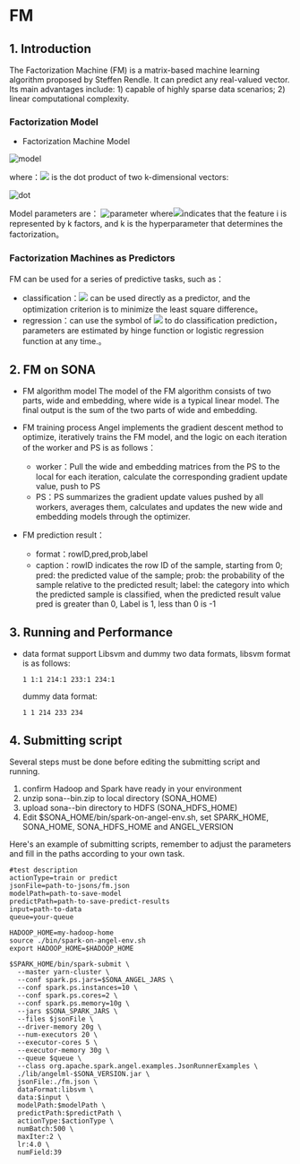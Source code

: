 # FM

## 1. Introduction
The Factorization Machine (FM) is a matrix-based machine learning algorithm proposed by Steffen Rendle. It can predict any real-valued vector. Its main advantages include: 1) capable of highly sparse data scenarios; 2) linear computational complexity.

### Factorization Model     
* Factorization Machine Model

![model](http://latex.codecogs.com/png.latex?\dpi{150}\hat{y}(x)=b+\sum_{i=1}^n{w_ix_i}+\sum_{i=1}^n\sum_{j=i+1}^n<v_i,v_j>x_ix_j)

where：![](http://latex.codecogs.com/png.latex?\dpi{100}\inline%20<v_i,v_j>) is the dot product of two k-dimensional vectors:

![dot](http://latex.codecogs.com/png.latex?\dpi{150}\inline%20<v_i,v_j>=\sum_{i=1}^kv_{i,f}\cdot%20v_{j,f})

Model parameters are：
![parameter](http://latex.codecogs.com/png.latex?\dpi{100}\inlinew_0\in%20R,w\in%20R^n,V\in%20R^{n\times%20k})
where![](http://latex.codecogs.com/png.latex?\dpi{100}\inline%20v_i)indicates that the feature i is represented by k factors, and k is the hyperparameter that determines the factorization。

### Factorization Machines as Predictors
FM can be used for a series of predictive tasks, such as：
* classification：![](http://latex.codecogs.com/png.latex?\dpi{100}\inline%20\hat{y}) can be used directly as a predictor, and the optimization criterion is to minimize the least square difference。
* regression：can use the symbol of ![](http://latex.codecogs.com/png.latex?\dpi{100}\inline%20\hat{y}) to do classification prediction，parameters are estimated by hinge function or logistic regression function at any time.。

## 2. FM on SONA
* FM algorithm model
The model of the FM algorithm consists of two parts, wide and embedding, where wide is a typical linear model. The final output is the sum of the two parts of wide and embedding.

* FM training process
    Angel implements the gradient descent method to optimize, iteratively trains the FM model, and the logic on each iteration of the worker and PS is as follows：       
    * worker：Pull the wide and embedding matrices from the PS to the local for each iteration, calculate the corresponding gradient update value, push to PS
    * PS：PS summarizes the gradient update values pushed by all workers, averages them, calculates and updates the new wide and embedding models through the optimizer.
    
* FM prediction result：
    * format：rowID,pred,prob,label
    * caption：rowID indicates the row ID of the sample, starting from 0; pred: the predicted value of the sample; prob: the probability of the sample relative to the predicted result; label: the category into which the predicted sample is classified, when the predicted result value pred is greater than 0, Label is 1, less than 0 is -1

## 3. Running and Performance
* data format
    support Libsvm and dummy two data formats, libsvm format is as follows:
    ```
    1 1:1 214:1 233:1 234:1
    ```
    
    dummy data format:
    
    ```
    1 1 214 233 234
    ```

## 4. Submitting script

Several steps must be done before editing the submitting script and running.

1. confirm Hadoop and Spark have ready in your environment
2. unzip sona-<version>-bin.zip to local directory (SONA_HOME)
3. upload sona-<version>-bin directory to HDFS (SONA_HDFS_HOME)
4. Edit $SONA_HOME/bin/spark-on-angel-env.sh, set SPARK_HOME, SONA_HOME, SONA_HDFS_HOME and ANGEL_VERSION

Here's an example of submitting scripts, remember to adjust the parameters and fill in the paths according to your own task.

```
#test description
actionType=train or predict
jsonFile=path-to-jsons/fm.json
modelPath=path-to-save-model
predictPath=path-to-save-predict-results
input=path-to-data
queue=your-queue

HADOOP_HOME=my-hadoop-home
source ./bin/spark-on-angel-env.sh
export HADOOP_HOME=$HADOOP_HOME

$SPARK_HOME/bin/spark-submit \
  --master yarn-cluster \
  --conf spark.ps.jars=$SONA_ANGEL_JARS \
  --conf spark.ps.instances=10 \
  --conf spark.ps.cores=2 \
  --conf spark.ps.memory=10g \
  --jars $SONA_SPARK_JARS \
  --files $jsonFile \
  --driver-memory 20g \
  --num-executors 20 \
  --executor-cores 5 \
  --executor-memory 30g \
  --queue $queue \
  --class org.apache.spark.angel.examples.JsonRunnerExamples \
  ./lib/angelml-$SONA_VERSION.jar \
  jsonFile:./fm.json \
  dataFormat:libsvm \
  data:$input \
  modelPath:$modelPath \
  predictPath:$predictPath \
  actionType:$actionType \
  numBatch:500 \
  maxIter:2 \
  lr:4.0 \
  numField:39
```